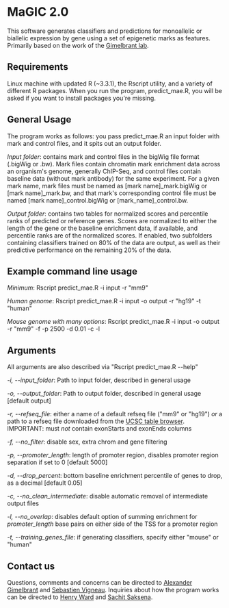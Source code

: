 # MaGIC 2.0

This software generates classifiers and predictions for monoallelic or biallelic expression by gene using
a set of epigenetic marks as features. Primarily based on the work of the [Gimelbrant lab](http://research4.dfci.harvard.edu/gimelbrantlab/Main.html). 

## Requirements

Linux machine with updated R (~3.3.1), the Rscript utility, and a variety of different R packages.
When you run the program, predict_mae.R, you will be asked if you want to install packages you're 
missing.

## General Usage

The program works as follows: you pass predict_mae.R an input folder with mark and control files,
and it spits out an output folder. 

*Input folder*: contains mark and control files in the bigWig file format (.bigWig or .bw). Mark
files contain chromatin mark enrichment data across an organism's genome, generally ChIP-Seq,
and control files contain baseline data (without mark antibody) for the same experiment. For a given mark name, mark 
files must be named as [mark name]_mark.bigWig or [mark name]_mark.bw, and that mark's 
corresponding control file must be named [mark name]_control.bigWig or [mark_name]_control.bw.

*Output folder*: contains two tables for normalized scores and percentile ranks of predicted or 
reference genes. Scores are normalized to either the length of the gene or the baseline enrichment
data, if available, and percentile ranks are of the normalized scores. If enabled, two subfolders
containing classifiers trained on 80% of the data are output, as well as their predictive performance
on the remaining 20% of the data.

## Example command line usage

*Minimum*:
    Rscript predict_mae.R -i input -r "mm9"
    
*Human genome*:
    Rscript predict_mae.R -i input -o output -r "hg19" -t "human"
    
*Mouse genome with many options*:
    Rscript predict_mae.R -i input -o output -r "mm9" -f -p 2500 -d 0.01 -c -l
    
## Arguments

All arguments are also described via "Rscript predict_mae.R --help"

*-i, --input_folder*:
    Path to input folder, described in general usage
    
*-o, --output_folder*:
    Path to output folder, described in general usage [default output]
    
*-r, --refseq_file*: 
    either a name of a default refseq file ("mm9" or "hg19") *or* a path to a refseq file downloaded 
    from the [UCSC table browser](https://genome.ucsc.edu/cgi-bin/hgTables). IMPORTANT: must *not* contain exonStarts and exonEnds columns
    
*-f, --no_filter*: 
    disable sex, extra chrom and gene filtering
    
*-p, --promoter_length*: 
    length of promoter region, disables promoter region separation if set to 0 [default 5000]
    
*-d, --drop_percent*: 
    bottom baseline enrichment percentile of genes to drop, as a decimal [default 0.05]
    
*-c, --no_clean_intermediate*: 
    disable automatic removal of intermediate output files

*-l, --no_overlap*: 
    disables default option of summing enrichment for *promoter_length* base pairs on either side of the TSS for a promoter region
    
*-t, --training_genes_file*: 
    if generating classifiers, specify either "mouse" or "human"


## Contact us

Questions, comments and concerns can be directed to [Alexander Gimelbrant](alexander_gimelbrant%40dfci.harvard.edu)
and [Sebastien Vigneau](sebastien.vigneau@gmail.com). Inquiries about how the program works can
be directed to [Henry Ward](henry.neil.ward@gmail.com) and [Sachit Saksena](sachitdsaksena@utexas.edu).